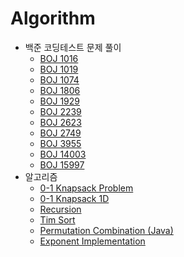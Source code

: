 # Algorithm

- 백준 코딩테스트 문제 풀이
  - [BOJ 1016](/contents/2020-10~2022-08/2021-07-26.md)
  - [BOJ 1019](/contents/2020-10~2022-08/2020-10-27.md)
  - [BOJ 1074](/contents/2020-10~2022-08/2021-04-18.md)
  - [BOJ 1806](/contents/2020-10~2022-08/2021-05-20.md)
  - [BOJ 1929](/contents/2020-10~2022-08/2021-07-18.md)
  - [BOJ 2239](/contents/2020-10~2022-08/2021-04-11.md)
  - [BOJ 2623](/contents/2020-10~2022-08/2021-05-04.md)
  - [BOJ 2749](/contents/2020-10~2022-08/2020-11-09.md)
  - [BOJ 3955](/contents/2020-10~2022-08/2021-06-26.md)
  - [BOJ 14003](/contents/2020-10~2022-08/2021-07-15.md)
  - [BOJ 15997](/contents/2020-10~2022-08/2021-05-12.md)
- 알고리즘
  - [0-1 Knapsack Problem](/contents/2023-01/2023-01-13.md)
  - [0-1 Knapsack 1D](/contents/2023-01/2023-01-14.md)
  - [Recursion](/contents/2023-02/2023-02-16.md)
  - [Tim Sort](/contents/2023-05/2023-05-03.md)
  - [Permutation Combination (Java)](/contents/2023-05/2023-05-25.md)
  - [Exponent Implementation](/contents/2023-05/2023-05-26.md)
